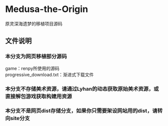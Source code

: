 # Medusa-the-Origin
原灵深海遗梦的移植项目源码

## 文件说明
### 本分支为网页移植部分源码
game：renpy所使用的源码  
progressive_download.txt：渐进式下载文件  

### 本分支不存储美术资源，请通过Lyhan的动态获取原始美术资源，或直接解包游戏获取构建用资源
### 本分支不是网页dist存储分支，如果你只需要架设网站用的dist，请转向site分支